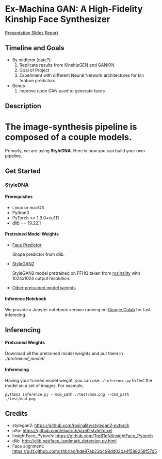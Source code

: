 # Ex-Machina GAN: A High-Fidelity Kinship Face Synthesizer
[Presentation Slides](https://docs.google.com/presentation/d/1te6pDOuLYa86QUPClomKFSSpHMiRBk8AmDqGvF_ou7o/edit?usp=sharing)
[Report](https://www.overleaf.com/project/642475fcb89d84398363ba6c)
## Timeline and Goals

* By midterm (date?):
  1. Replicate results from KinshipGEN and GANKIN
  2. Goal of Project
  3. Experiment with different Neural Network architectures for kin feature predictors
* Bonus
  1. Improve upon GAN used to generate faces

## Description

# The image-synthesis pipeline is composed of a couple models.

Primarly, we are using **StyleDNA**.
Here is how you can build your own pipeline.

## Get Started
### StyleDNA
#### Prerequisites

- Linux or macOS
- Python3
- PyTorch == 1.9.0+cu111
- dlib == 19.22.1

#### Pretrained Model Weights

- [Face Predictor](http://dlib.net/files/shape_predictor_68_face_landmarks.dat.bz2)

  Shape predictor from dlib.

- [StyleGAN2](https://drive.google.com/file/d/1EM87UquaoQmk17Q8d5kYIAHqu0dkYqdT/view)

  StyleGAN2 model pretrained on FFHQ taken from [rosinality](https://github.com/rosinality/stylegan2-pytorch) with 1024x1024 output resolution.

- [Other pretrained model weights](https://drive.google.com/drive/folders/1ExZtCMFeLP4y5VYNg9rQWnkBCxbQ38xc?usp=sharing)

#### Inference Notebook

We provide a Jupyter notebook version running on [Google Colab](https://colab.research.google.com/drive/1FHf5ftbYtAfvODEqj5lp-S1cir44UniT?usp=sharing) for fast inferecing.

## Inferencing

#### Pretrained Weights

Download all the pretrained model weights and put them in *./pretrained_model/*

#### Inferencing

Having your trained model weight, you can use `./inference.py` to test the model on a set of images.
For example,
```
python3 inference.py --mom_path ./test/mom.png --dad_path ./test/dad.png
```

## Credits
 - stylegan2: https://github.com/rosinality/stylegan2-pytorch  
 - pSp: https://github.com/eladrich/pixel2style2pixel  
 - InsightFace_Pytorch: https://github.com/TreB1eN/InsightFace_Pytorch  
 - dlib: http://dlib.net/face_landmark_detection.py.html  
 - Face alignment: https://gist.github.com/lzhbrian/bde87ab23b499dd02ba4f588258f57d5

